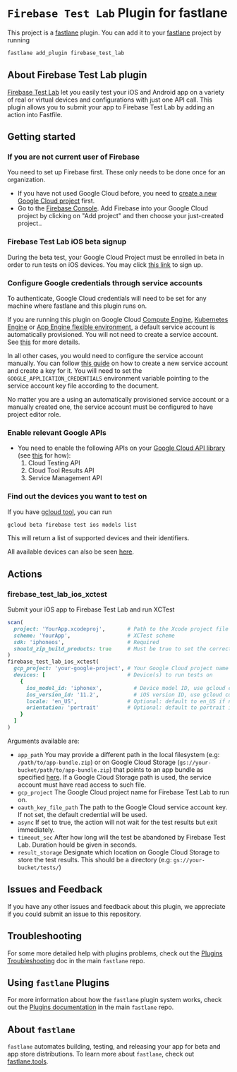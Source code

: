 # `Firebase Test Lab` Plugin for fastlane

This project is a [fastlane](https://fastlane.tools) plugin. You can add it to your [fastlane](https://fastlane.tools) project by running

```bash
fastlane add_plugin firebase_test_lab
```

## About Firebase Test Lab plugin

[Firebase Test Lab](https://firebase.google.com/docs/test-lab/) let you easily test your iOS and Android app on a variety of real or virtual devices and configurations with just one API call. This plugin allows you to submit your app to Firebase Test Lab by adding an action into Fastfile.

## Getting started

### If you are not current user of Firebase
You need to set up Firebase first. These only needs to be done once for an organization.

- If you have not used Google Cloud before, you need to [create a new Google Cloud project](https://cloud.google.com/resource-manager/docs/creating-managing-projects#Creating%20a%20Project) first.
- Go to the [Firebase Console](https://console.firebase.google.com/). Add Firebase into your Google Cloud project by clicking on "Add project" and then choose your just-created project..

### Firebase Test Lab iOS beta signup
During the beta test, your Google Cloud Project must be enrolled in beta in order to run tests on iOS devices. You may click [this link](https://docs.google.com/forms/d/e/1FAIpQLSf5cx1ot8ndHU9YrFkCn6gPoQZLxgW_6H13e_bot3he90n7Ng/viewform) to sign up.

### Configure Google credentials through service accounts
To authenticate, Google Cloud credentials will need to be set for any machine where fastlane and this plugin runs on.

If you are running this plugin on Google Cloud [Compute Engine](https://cloud.google.com/compute), [Kubernetes Engine](https://cloud.google.com/kubernetes-engine) or [App Engine flexible environment](https://cloud.google.com/appengine/docs/flexible/), a default service account is automatically provisioned. You will not need to create a service account. See [this](https://cloud.google.com/compute/docs/access/service-accounts#compute_engine_default_service_account) for more details.

In all other cases, you would need to configure the service account manually. You can follow [this guide](https://cloud.google.com/docs/authentication/getting-started) on how to create a new service account and create a key for it. You will need to set the `GOOGLE_APPLICATION_CREDENTIALS` environment variable pointing to the service account key file according to the document.

No matter you are a using an automatically provisioned service account or a manually created one, the service account must be configured to have project editor role.

### Enable relevant Google APIs
- You need to enable the following APIs on your [Google Cloud API library](https://console.cloud.google.com/apis/library) (see [this](https://support.google.com/cloud/answer/6158841) for how):
  1. Cloud Testing API
  2. Cloud Tool Results API
  3. Service Management API

### Find out the devices you want to test on
If you have [gcloud tool](https://cloud.google.com/sdk/gcloud/), you can run

```bash
gcloud beta firebase test ios models list
```
This will return a list of supported devices and their identifiers.

All available devices can also be seen [here](https://firebase.google.com/docs/test-lab/ios/available-testing-devices). 


## Actions

### firebase_test_lab_ios_xctest

Submit your iOS app to Firebase Test Lab and run XCTest
```ruby
scan(
  project: 'YourApp.xcodeproj',       # Path to the Xcode project file
  scheme: 'YourApp',                  # XCTest scheme
  sdk: 'iphoneos',                    # Required
  should_zip_build_products: true     # Must be true to set the correct format for Firebase Test Lab
)
firebase_test_lab_ios_xctest(
  gcp_project: 'your-google-project', # Your Google Cloud project name
  devices: [                          # Device(s) to run tests on
    {
      ios_model_id: 'iphonex',          # Device model ID, use gcloud command above
      ios_version_id: '11.2',           # iOS version ID, use gcloud command above
      locale: 'en_US',                # Optional: default to en_US if not set
      orientation: 'portrait'         # Optional: default to portrait if not set
    }
  ]
)
```

Arguments available are:

- `app_path` You may provide a different path in the local filesystem (e.g: `/path/to/app-bundle.zip`) or on Google Cloud Storage (`gs://your-bucket/path/to/app-bundle.zip`) that points to an app bundle as specified [here](https://firebase.google.com/docs/test-lab/ios/command-line#build_xctests_for_your_app). If a Google Cloud Storage path is used, the service account must have read access to such file.
- `gcp_project` The Google Cloud project name for Firebase Test Lab to run on.
- `oauth_key_file_path` The path to the Google Cloud service account key. If not set, the default credential will be used.
- `async` If set to true, the action will not wait for the test results but exit immediately.
- `timeout_sec` After how long will the test be abandoned by Firebase Test Lab. Duration hould be given in seconds.
- `result_storage` Designate which location on Google Cloud Storage to store the test results. This should be a directory (e.g: `gs://your-bucket/tests/`)

## Issues and Feedback

If you have any other issues and feedback about this plugin, we appreciate if you could submit an issue to this repository.

## Troubleshooting

For some more detailed help with plugins problems, check out the [Plugins Troubleshooting](https://github.com/fastlane/fastlane/blob/master/fastlane/docs/PluginsTroubleshooting.md) doc in the main `fastlane` repo.

## Using `fastlane` Plugins

For more information about how the `fastlane` plugin system works, check out the [Plugins documentation](https://github.com/fastlane/fastlane/blob/master/fastlane/docs/Plugins.md) in the main `fastlane` repo.

## About `fastlane`

`fastlane` automates building, testing, and releasing your app for beta and app store distributions. To learn more about `fastlane`, check out [fastlane.tools](https://fastlane.tools).
